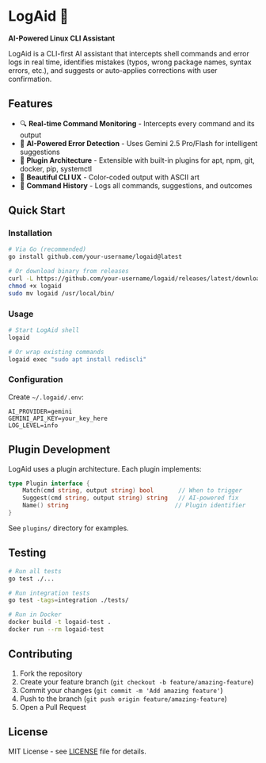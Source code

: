 # LogAid 🚀

**AI-Powered Linux CLI Assistant**

LogAid is a CLI-first AI assistant that intercepts shell commands and error logs in real time, identifies mistakes (typos, wrong package names, syntax errors, etc.), and suggests or auto-applies corrections with user confirmation.

## Features

- 🔍 **Real-time Command Monitoring** - Intercepts every command and its output
- 🧠 **AI-Powered Error Detection** - Uses Gemini 2.5 Pro/Flash for intelligent suggestions
- 🔌 **Plugin Architecture** - Extensible with built-in plugins for apt, npm, git, docker, pip, systemctl
- 🎨 **Beautiful CLI UX** - Color-coded output with ASCII art
- 📝 **Command History** - Logs all commands, suggestions, and outcomes

## Quick Start

### Installation

```bash
# Via Go (recommended)
go install github.com/your-username/logaid@latest

# Or download binary from releases
curl -L https://github.com/your-username/logaid/releases/latest/download/logaid-linux-amd64 -o logaid
chmod +x logaid
sudo mv logaid /usr/local/bin/
```

### Usage

```bash
# Start LogAid shell
logaid

# Or wrap existing commands
logaid exec "sudo apt install rediscli"
```

### Configuration

Create `~/.logaid/.env`:

```env
AI_PROVIDER=gemini
GEMINI_API_KEY=your_key_here
LOG_LEVEL=info
```

## Plugin Development

LogAid uses a plugin architecture. Each plugin implements:

```go
type Plugin interface {
    Match(cmd string, output string) bool       // When to trigger
    Suggest(cmd string, output string) string   // AI-powered fix
    Name() string                              // Plugin identifier
}
```

See `plugins/` directory for examples.

## Testing

```bash
# Run all tests
go test ./...

# Run integration tests
go test -tags=integration ./tests/

# Run in Docker
docker build -t logaid-test .
docker run --rm logaid-test
```

## Contributing

1. Fork the repository
2. Create your feature branch (`git checkout -b feature/amazing-feature`)
3. Commit your changes (`git commit -m 'Add amazing feature'`)
4. Push to the branch (`git push origin feature/amazing-feature`)
5. Open a Pull Request

## License

MIT License - see [LICENSE](LICENSE) file for details.
